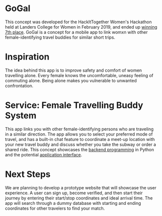 # GoGal
This concept was developed for the HackItTogether Women's Hackathon held at Landers College for Women in February 2019, and ended up [winning 7th place](https://devpost.com/software/galgo). 
GoGal is a concept for a mobile app to link womxn with other female-identifying travel buddies for similar short trips.

# Inspiration
The idea behind this app is to improve safety and comfort of women travelling alone.
Every female knows the uncomfortable, uneasy feeling of commuting alone. Being alone makes you vulnerable to unwanted confrontation.

# Service: Female Travelling Buddy System
This app links you with other female-identifying persons who are traveling in a similar direction. The app allows you to select your preferred mode of travel, and has a built-in chat feature to coordinate a meet-up location with your new travel buddy and discuss whether you take the subway or order a shared ride. This concept showcases the [backend programming](GoGal_2019.ipynb) in Python and the potential [application interface](GalGo.pdf). 

# Next Steps
We are planning to develop a prototype website that will showcase the user experience. A user can sign up, become verified, and then start their journey by entering their start/stop coordinates and ideal arrival time. The app will search through a dummy database with starting and ending coordinates for other travelers to find your match. 
